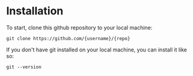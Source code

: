 <!--Title start

# Gitclone template

This template is licensed under the MIT license (https://choosealicense.com/licenses/mit/).

The MIT License is a permissive open-source license that allows you to use this template for any purpose, including commercial purposes, as long as you include a copy of the license and retain the copyright notice. You can also modify and distribute the template, as long as you include the same license and copyright notice as the original template. You are not required to share your modifications or derivative works with others. You are free to use this template in your own projects without any limitations.

Title end-->

<!--Start template-->

# Installation

To start, clone this github repository to your local machine:

```
git clone https://github.com/{username}/{repo}
```

If you don't have git installed on your local machine, you can install it like so:

```
git --version
```

<!--End template-->
